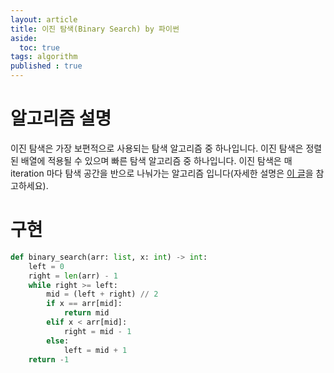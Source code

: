 ```yaml
---
layout: article
title: 이진 탐색(Binary Search) by 파이썬  
aside:
  toc: true
tags: algorithm
published : true
---
```


# 알고리즘 설명
이진 탐색은 가장 보편적으로 사용되는 탐색 알고리즘 중 하나입니다. 이진 탐색은 정렬된 배열에 적용될 수 있으며 빠른 탐색 알고리즘 중 하나입니다. 이진 탐색은 매 iteration 마다 탐색 공간을 반으로 나눠가는 알고리즘 입니다(자세한 설명은 [이 글](https://www.code-recipe.com/post/binary-search)을 참고하세요).
<!--more-->

# 구현
```python
def binary_search(arr: list, x: int) -> int:
    left = 0
    right = len(arr) - 1
    while right >= left:
        mid = (left + right) // 2
        if x == arr[mid]:
            return mid
        elif x < arr[mid]:
            right = mid - 1
        else:
            left = mid + 1
    return -1
```

